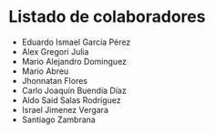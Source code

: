 # Listado de colaboradores
* Eduardo Ismael García Pérez
* Alex Gregori Julia
* Mario Alejandro Dominguez
* Mario Abreu
* Jhonnatan Flores
* Carlo Joaquín Buendía Díaz
* Aldo Said Salas Rodríguez
* Israel Jimenez Vergara
* Santiago Zambrana
